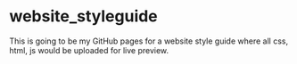 # website_styleguide
This is going to be my GitHub pages for a website style guide where all css, html, js would be uploaded for live preview. 
